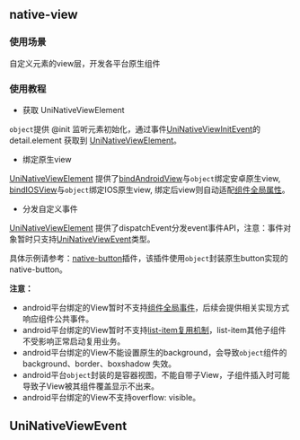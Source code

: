 ## native-view

<!-- UTSCOMJSON.native-view.description -->

<!-- UTSCOMJSON.native-view.compatibility -->

<!-- UTSCOMJSON.native-view.attribute -->

<!-- UTSCOMJSON.native-view.event -->

<!-- UTSCOMJSON.native-view.component_type -->

### 使用场景

自定义元素的view层，开发各平台原生组件

### 使用教程

+ 获取 UniNativeViewElement

`object`提供 @init 监听元素初始化，通过事件[UniNativeViewInitEvent](#uninativeviewinitevent)的 detail.element 获取到 [UniNativeViewElement](../dom/uninativeviewelement.md)。

+ 绑定原生view

[UniNativeViewElement](../dom/uninativeviewelement.md) 提供了[bindAndroidView](../dom/uninativeviewelement.md#bindandroidview)与`object`绑定安卓原生view, [bindIOSView](../dom/uninativeviewelement.md#bindiosview)与`object`绑定IOS原生view, 绑定后view则自动适配[组件全局属性](common.md#组件全局属性)。

+ 分发自定义事件

[UniNativeViewElement](../dom/uninativeviewelement.md) 提供了dispatchEvent分发event事件API，注意：事件对象暂时只支持[UniNativeViewEvent](#uninativeviewevent)类型。

具体示例请参考：[native-button](https://gitcode.net/dcloud/hello-uni-app-x/-/blob/dev/uni_modules/native-button/components/native-button/native-button.uvue)插件，该插件使用`object`封装原生button实现的native-button。

**注意：**

+ android平台绑定的View暂时不支持[组件全局事件](common.md#组件全局事件)，后续会提供相关实现方式响应组件公共事件。
+ android平台绑定的View暂时不支持[list-item复用机制](list-item.md#list-item复用机制)，list-item其他子组件不受影响正常启动复用业务。
+ android平台绑定的View不能设置原生的background，会导致`object`组件的background、border、boxshadow 失效。
+ android平台`object`封装的是容器视图，不能自带子View，子组件插入时可能导致子View被其组件覆盖显示不出来。
+ android平台绑定的View不支持overflow: visible。

<!-- UTSCOMJSON.native-view.children -->

<!-- UTSCOMJSON.native-view.example -->

<!-- UTSCOMJSON.native-view.reference -->

## UniNativeViewEvent

<!-- CUSTOMTYPEJSON.UniNativeViewEvent.description -->

<!-- CUSTOMTYPEJSON.UniNativeViewEvent.extends -->

<!-- CUSTOMTYPEJSON.UniNativeViewEvent.param -->

<!-- CUSTOMTYPEJSON.UniNativeViewEvent.compatibility -->

<!-- CUSTOMTYPEJSON.UniNativeViewEvent.example -->
